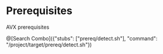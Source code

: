 # Prerequisites

AVX prerequisites

@[Search Combo]({"stubs": ["prereq/detect.sh"], "command": "/project/target/prereq/detect.sh"})